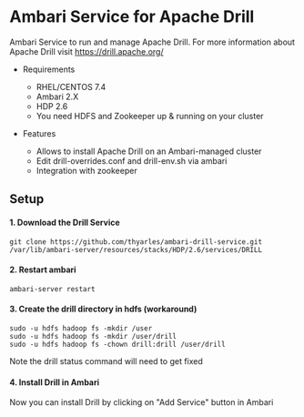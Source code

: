 # Ambari Service for Apache Drill

Ambari Service to run and manage Apache Drill. For more information about Apache Drill visit <a href>https://drill.apache.org/</a>

* Requirements
  - RHEL/CENTOS 7.4
  - Ambari 2.X
  - HDP 2.6
  - You need HDFS and Zookeeper up & running on your cluster
    
* Features
  - Allows to install Apache Drill on an Ambari-managed cluster <br>
  - Edit drill-overrides.conf and drill-env.sh via ambari <br>
  - Integration with zookeeper <br>

## Setup

#### 1. Download the Drill Service

```
git clone https://github.com/thyarles/ambari-drill-service.git /var/lib/ambari-server/resources/stacks/HDP/2.6/services/DRILL
```
#### 2. Restart ambari

```
ambari-server restart
```

#### 3. Create the drill directory in hdfs (workaround)

```
sudo -u hdfs hadoop fs -mkdir /user
sudo -u hdfs hadoop fs -mkdir /user/drill
sudo -u hdfs hadoop fs -chown drill:drill /user/drill
```

Note the drill status command will need to get fixed

#### 4. Install Drill in Ambari

Now you can install Drill by clicking on "Add Service" button in Ambari
